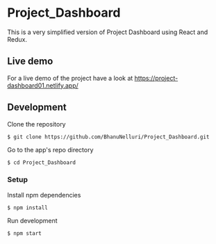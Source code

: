 # Project_Dashboard
This is a very simplified version of Project Dashboard using React and Redux.

## Live demo

For a live demo of the project have a look at https://project-dashboard01.netlify.app/

## Development

Clone the repository

```
$ git clone https://github.com/BhanuNelluri/Project_Dashboard.git
```

Go to the app's repo directory

```
$ cd Project_Dashboard
```

### Setup

Install npm dependencies

```
$ npm install
```

Run development

```
$ npm start
```
